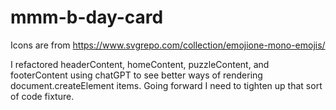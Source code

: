 # mmm-b-day-card

Icons are from https://www.svgrepo.com/collection/emojione-mono-emojis/

I refactored headerContent, homeContent, puzzleContent, and footerContent using chatGPT to see better ways of rendering document.createElement items. Going forward I need to tighten up that sort of code fixture.